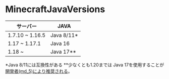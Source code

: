 # MinecraftJavaVersions

|  サーバー  |  JAVA  |
| ---- | ---- |
|  1.7.10 ~ 1.16.5  |  Java 8/11*  |
|  1.17 ~ 1.17.1  |  Java 16  |
|  1.18 ~  |  Java 17**  |

*Java 8/11には互換性がある
**少なくとも1.20までは Java 17を使用することが[開発者(md_5)により推奨される](https://www.spigotmc.org/threads/which-java-version-is-recommended-for-1-20.619359/)。
